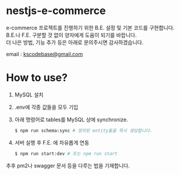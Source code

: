 # nestjs-e-commerce

e-commerce 프로젝트를 진행하기 위한 B.E. 설정 및 기본 코드를 구현합니다.  
B.E.나 F.E. 구분할 것 없이 양자에게 도움이 되기를 바랍니다.  
더 나은 방법, 기능 추가 등은 아래로 문의주시면 감사하겠습니다.

email : kscodebase@gmail.com

# How to use?

1. MySQL 설치
2. .env에 각종 값들을 모두 기입
3. 아래 명령어로 tables를 MySQL 상에 synchronize.

   ```bash
   $ npm run schema:sync # 정의된 entity들을 즉시 생성합니다.
   ```

4. 서버 실행 후 F.E. 에 자유롭게 연동
   ```bash
   $ npm run start:dev # 또는 npm run start
   ```

추후 pm2나 swagger 문서 등을 다루는 법을 기재합니다.
